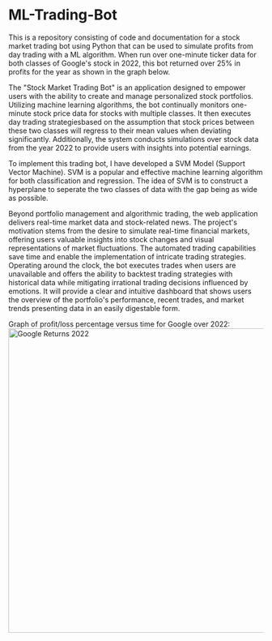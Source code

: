# ML-Trading-Bot
This is a repository consisting of code and documentation for a stock market trading bot using Python that can 
be used to simulate profits from day trading with a ML algorithm. When run over one-minute ticker data for both
classes of Google's stock in 2022, this bot returned over 25% in profits for the year as shown in the graph below.

The "Stock Market Trading Bot" is an application designed to empower users with the ability to create 
and manage personalized stock portfolios. Utilizing machine learning algorithms, the bot continually
monitors one-minute stock price data for stocks with multiple classes. It then executes day trading 
strategiesbased on the assumption that stock prices between these two classes will regress to their mean 
values when deviating significantly. Additionally, the system conducts simulations over stock data from 
the year 2022 to provide users with insights into potential earnings. 

To implement this trading bot, I have developed a SVM Model (Support Vector Machine). SVM is a popular and 
effective machine learning algorithm for both classification and regression. The idea of SVM is to construct 
a hyperplane to seperate the two classes of data with the gap being as wide as possible. 

Beyond portfolio management and algorithmic trading, the web application delivers real-time market data and 
stock-related news. The project's motivation stems from the desire to simulate real-time financial markets, 
offering users valuable insights into stock changes and visual representations of market fluctuations. The 
automated trading capabilities save time and enable the implementation of intricate trading strategies. 
Operating around the clock, the bot executes trades when users are unavailable and offers the ability to 
backtest trading strategies with historical data while mitigating irrational trading decisions influenced by 
emotions. It will provide a clear and intuitive dashboard that shows users the overview of the portfolio's 
performance, recent trades, and market trends presenting data in an easily digestable form.

Graph of profit/loss percentage versus time for Google over 2022:
<img width="601" alt="Google Returns 2022" src="https://github.com/Dominic-Miller/Stock-Market-Trading-Bot/assets/98434708/faf16cfe-9e07-4cd0-87fe-547c8ae926e0">
